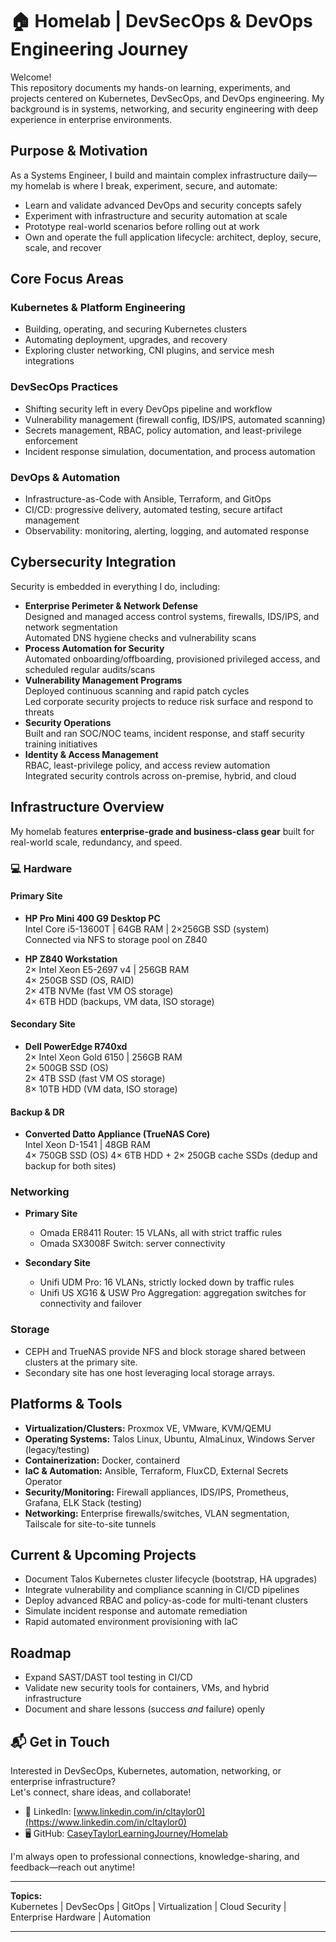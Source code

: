 # 🏠 Homelab | DevSecOps & DevOps Engineering Journey

Welcome!  
This repository documents my hands-on learning, experiments, and projects centered on Kubernetes, DevSecOps, and DevOps engineering. My background is in systems, networking, and security engineering with deep experience in enterprise environments.

## Purpose & Motivation

As a Systems Engineer, I build and maintain complex infrastructure daily—my homelab is where I break, experiment, secure, and automate:

- Learn and validate advanced DevOps and security concepts safely
- Experiment with infrastructure and security automation at scale
- Prototype real-world scenarios before rolling out at work
- Own and operate the full application lifecycle: architect, deploy, secure, scale, and recover

## Core Focus Areas

### Kubernetes & Platform Engineering
- Building, operating, and securing Kubernetes clusters
- Automating deployment, upgrades, and recovery
- Exploring cluster networking, CNI plugins, and service mesh integrations

### DevSecOps Practices
- Shifting security left in every DevOps pipeline and workflow
- Vulnerability management (firewall config, IDS/IPS, automated scanning)
- Secrets management, RBAC, policy automation, and least-privilege enforcement
- Incident response simulation, documentation, and process automation

### DevOps & Automation
- Infrastructure-as-Code with Ansible, Terraform, and GitOps
- CI/CD: progressive delivery, automated testing, secure artifact management
- Observability: monitoring, alerting, logging, and automated response

## Cybersecurity Integration

Security is embedded in everything I do, including:

- **Enterprise Perimeter & Network Defense**  
  Designed and managed access control systems, firewalls, IDS/IPS, and network segmentation  
  Automated DNS hygiene checks and vulnerability scans
- **Process Automation for Security**  
  Automated onboarding/offboarding, provisioned privileged access, and scheduled regular audits/scans
- **Vulnerability Management Programs**  
  Deployed continuous scanning and rapid patch cycles  
  Led corporate security projects to reduce risk surface and respond to threats
- **Security Operations**  
  Built and ran SOC/NOC teams, incident response, and staff security training initiatives
- **Identity & Access Management**  
  RBAC, least-privilege policy, and access review automation  
  Integrated security controls across on-premise, hybrid, and cloud

## Infrastructure Overview

My homelab features **enterprise-grade and business-class gear** built for real-world scale, redundancy, and speed.

### :computer: Hardware

#### Primary Site
- **HP Pro Mini 400 G9 Desktop PC**  
  Intel Core i5-13600T | 64GB RAM | 2×256GB SSD (system)  
  Connected via NFS to storage pool on Z840

- **HP Z840 Workstation**  
  2× Intel Xeon E5-2697 v4 | 256GB RAM  
  4× 250GB SSD (OS, RAID)  
  2× 4TB NVMe (fast VM OS storage)  
  4× 6TB HDD (backups, VM data, ISO storage)

#### Secondary Site
- **Dell PowerEdge R740xd**  
  2× Intel Xeon Gold 6150 | 256GB RAM  
  2× 500GB SSD (OS)  
  2× 4TB SSD (fast VM OS storage)  
  8× 10TB HDD (VM data, ISO storage)

#### Backup & DR
- **Converted Datto Appliance (TrueNAS Core)**  
  Intel Xeon D-1541 | 48GB RAM  
  4× 750GB SSD (OS)
  4× 6TB HDD + 2× 250GB cache SSDs (dedup and backup for both sites)

### Networking

- **Primary Site**
  - Omada ER8411 Router: 15 VLANs, all with strict traffic rules
  - Omada SX3008F Switch: server connectivity

- **Secondary Site**
  - Unifi UDM Pro: 16 VLANs, strictly locked down by traffic rules
  - Unifi US XG16 & USW Pro Aggregation: aggregation switches for connectivity and failover

### Storage

- CEPH and TrueNAS provide NFS and block storage shared between clusters at the primary site.
- Secondary site has one host leveraging local storage arrays.

## Platforms & Tools

- **Virtualization/Clusters:** Proxmox VE, VMware, KVM/QEMU
- **Operating Systems:** Talos Linux, Ubuntu, AlmaLinux, Windows Server (legacy/testing)
- **Containerization:** Docker, containerd
- **IaC & Automation:** Ansible, Terraform, FluxCD, External Secrets Operator
- **Security/Monitoring:** Firewall appliances, IDS/IPS, Prometheus, Grafana, ELK Stack (testing)
- **Networking:** Enterprise firewalls/switches, VLAN segmentation, Tailscale for site-to-site tunnels

## Current & Upcoming Projects

- Document Talos Kubernetes cluster lifecycle (bootstrap, HA upgrades)
- Integrate vulnerability and compliance scanning in CI/CD pipelines
- Deploy advanced RBAC and policy-as-code for multi-tenant clusters
- Simulate incident response and automate remediation
- Rapid automated environment provisioning with IaC

## Roadmap

- Expand SAST/DAST tool testing in CI/CD
- Validate new security tools for containers, VMs, and hybrid infrastructure
- Document and share lessons (success _and_ failure) openly

## 📬 Get in Touch

Interested in DevSecOps, Kubernetes, automation, networking, or enterprise infrastructure?  
Let's connect, share ideas, and collaborate!

- 💼 LinkedIn: [www.linkedin.com/in/cltaylor0](https://www.linkedin.com/in/cltaylor0)
- 🖥️ GitHub: [CaseyTaylorLearningJourney/Homelab](https://github.com/CaseyTaylorLearningJourney/Homelab)

I'm always open to professional connections, knowledge-sharing, and feedback—reach out anytime!

---

**Topics:**  
Kubernetes | DevSecOps | GitOps | Virtualization | Cloud Security | Enterprise Hardware | Automation

---
